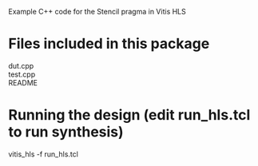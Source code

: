 Example C++ code for the Stencil pragma in Vitis HLS

Files included in this package
==================================================
dut.cpp  
test.cpp  
README  

Running the design (edit run_hls.tcl to run synthesis)
=================================================
vitis_hls -f run_hls.tcl